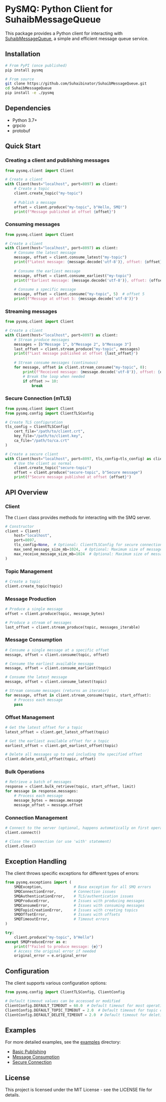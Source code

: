 # PySMQ: Python Client for SuhaibMessageQueue

This package provides a Python client for interacting with [SuhaibMessageQueue](https://github.com/Suhaibinator/SuhaibMessageQueue), a simple and efficient message queue service.

## Installation

```bash
# From PyPI (once published)
pip install pysmq

# From source
git clone https://github.com/Suhaibinator/SuhaibMessageQueue.git
cd SuhaibMessageQueue
pip install -e ./pysmq
```

## Dependencies

- Python 3.7+
- grpcio
- protobuf

## Quick Start

### Creating a client and publishing messages

```python
from pysmq.client import Client

# Create a client
with Client(host="localhost", port=8097) as client:
    # Create a topic
    client.create_topic("my-topic")
    
    # Publish a message
    offset = client.produce("my-topic", b"Hello, SMQ!")
    print(f"Message published at offset {offset}")
```

### Consuming messages

```python
from pysmq.client import Client

# Create a client
with Client(host="localhost", port=8097) as client:
    # Consume the latest message
    message, offset = client.consume_latest("my-topic")
    print(f"Latest message: {message.decode('utf-8')}, offset: {offset}")
    
    # Consume the earliest message
    message, offset = client.consume_earliest("my-topic")
    print(f"Earliest message: {message.decode('utf-8')}, offset: {offset}")
    
    # Consume a specific message
    message, offset = client.consume("my-topic", 5)  # offset 5
    print(f"Message at offset 5: {message.decode('utf-8')}")
```

### Streaming messages

```python
from pysmq.client import Client

# Create a client
with Client(host="localhost", port=8097) as client:
    # Stream produce messages
    messages = [b"Message 1", b"Message 2", b"Message 3"]
    last_offset = client.stream_produce("my-topic", messages)
    print(f"Last message published at offset {last_offset}")
    
    # Stream consume messages (continuous)
    for message, offset in client.stream_consume("my-topic", 0):
        print(f"Received message: {message.decode('utf-8')}, offset: {offset}")
        # Break the loop when needed
        if offset >= 10:
            break
```

### Secure Connection (mTLS)

```python
from pysmq.client import Client
from pysmq.config import ClientTLSConfig

# Create TLS configuration
tls_config = ClientTLSConfig(
    cert_file="/path/to/client.crt",
    key_file="/path/to/client.key",
    ca_file="/path/to/ca.crt"
)

# Create a secure client
with Client(host="localhost", port=8097, tls_config=tls_config) as client:
    # Use the client as normal
    client.create_topic("secure-topic")
    offset = client.produce("secure-topic", b"Secure message")
    print(f"Secure message published at offset {offset}")
```

## API Overview

### Client

The `Client` class provides methods for interacting with the SMQ server.

```python
# Constructor
client = Client(
    host="localhost",
    port=8097,
    tls_config=None,  # Optional: ClientTLSConfig for secure connections
    max_send_message_size_mb=1024,  # Optional: Maximum size of messages to send
    max_receive_message_size_mb=1024  # Optional: Maximum size of messages to receive
)
```

### Topic Management

```python
# Create a topic
client.create_topic(topic)
```

### Message Production

```python
# Produce a single message
offset = client.produce(topic, message_bytes)

# Produce a stream of messages
last_offset = client.stream_produce(topic, messages_iterable)
```

### Message Consumption

```python
# Consume a single message at a specific offset
message, offset = client.consume(topic, offset)

# Consume the earliest available message
message, offset = client.consume_earliest(topic)

# Consume the latest message
message, offset = client.consume_latest(topic)

# Stream consume messages (returns an iterator)
for message, offset in client.stream_consume(topic, start_offset):
    # Process each message
    pass
```

### Offset Management

```python
# Get the latest offset for a topic
latest_offset = client.get_latest_offset(topic)

# Get the earliest available offset for a topic
earliest_offset = client.get_earliest_offset(topic)

# Delete all messages up to and including the specified offset
client.delete_until_offset(topic, offset)
```

### Bulk Operations

```python
# Retrieve a batch of messages
response = client.bulk_retrieve(topic, start_offset, limit)
for message in response.messages:
    # Process each message
    message_bytes = message.message
    message_offset = message.offset
```

### Connection Management

```python
# Connect to the server (optional, happens automatically on first operation)
client.connect()

# Close the connection (or use 'with' statement)
client.close()
```

## Exception Handling

The client throws specific exceptions for different types of errors:

```python
from pysmq.exceptions import (
    SMQException,              # Base exception for all SMQ errors
    SMQConnectionError,        # Connection issues
    SMQAuthenticationError,    # TLS/authentication issues
    SMQProduceError,           # Issues with producing messages
    SMQConsumeError,           # Issues with consuming messages
    SMQTopicCreationError,     # Issues with creating topics
    SMQOffsetError,            # Issues with offsets
    SMQTimeoutError,           # Timeout errors
)

try:
    client.produce("my-topic", b"Hello")
except SMQProduceError as e:
    print(f"Failed to produce message: {e}")
    # Access the original error if needed
    original_error = e.original_error
```

## Configuration

The client supports various configuration options:

```python
from pysmq.config import ClientTLSConfig, ClientConfig

# Default timeout values can be accessed or modified
ClientConfig.DEFAULT_TIMEOUT = 60.0  # Default timeout for most operations
ClientConfig.DEFAULT_TOPIC_TIMEOUT = 2.0  # Default timeout for topic creation
ClientConfig.DEFAULT_DELETE_TIMEOUT = 2.0  # Default timeout for deletion operations
```

## Examples

For more detailed examples, see the [examples](examples/) directory:

- [Basic Publishing](examples/publish_example.py)
- [Message Consumption](examples/subscribe_example.py)
- [Secure Connection](examples/secure_connection_example.py)

## License

This project is licensed under the MIT License - see the LICENSE file for details.
